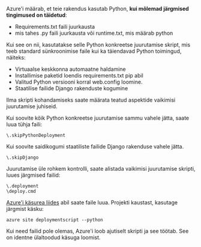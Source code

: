 Azure'i määrab, et teie rakendus kasutab Python, **kui mõlemad järgmised tingimused on täidetud**:

- Requirements.txt faili juurkausta
- mis tahes .py faili juurkausta või runtime.txt, mis määrab python

Kui see on nii, kasutatakse selle Python konkreetse juurutamise skript, mis teeb standard sünkroonimise faile kui ka täiendavad Python toimingud, näiteks:

- Virtuaalse keskkonna automaatne haldamine
- Installimise paketid loendis requirements.txt pip abil
- Valitud Python versiooni korral web.config loomine.
- Staatilise failide Django rakenduste kogumine

Ilma skripti kohandamiseks saate määrata teatud aspektide vaikimisi juurutamise juhiseid.

Kui soovite kõik Python konkreetse juurutamise sammu vahele jätta, saate luua tühja faili:

    \.skipPythonDeployment

Kui soovite saidikogumi staatiliste failide Django rakenduse vahele jätta.

    \.skipDjango 

Juurutamise üle rohkem kontrolli, saate alistada vaikimisi juurutamise skripti, luues järgmised failid:

    \.deployment
    \deploy.cmd

[Azure'i käsurea liides][] abil saate faile luua.  Projekti kaustast, kasutage järgmist käsku:

    azure site deploymentscript --python

Kui need failid pole olemas, Azure'i loob ajutiselt skripti ja see töötab.  See on identne ülaltoodud käsuga loomist.

[Azure'i käsurea liides]: http://azure.microsoft.com/downloads/
